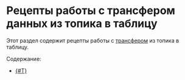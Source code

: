 # Рецепты работы с трансфером данных из топика в таблицу

Этот раздел содержит рецепты работы с [трансфером](../../concepts/transfer.md) из топика в таблицу.

Содержание:

* [{#T}](transfer-quickstart.md)
